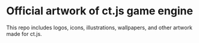 # Official artwork of ct.js game engine

This repo includes logos, icons, illustrations, wallpapers, and other artwork made for ct.js.